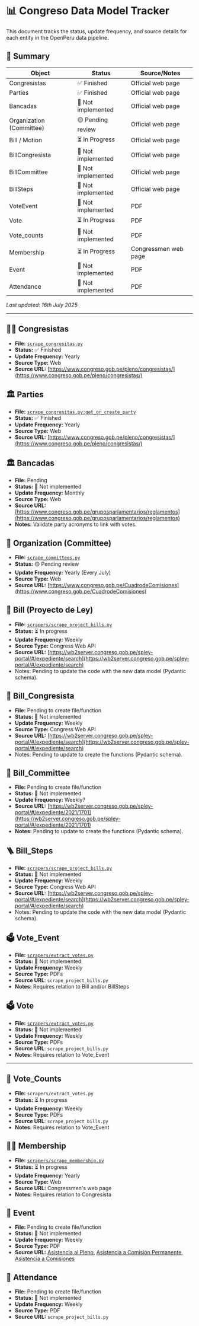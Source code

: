 # 📊 Congreso Data Model Tracker

This document tracks the status, update frequency, and source details for each entity in the OpenPeru data pipeline.

## 🔄 Summary

| Object                  | Status     | Source/Notes |
|-------------------------|------------|--------------|
| Congresistas            | ✅ Finished | Official web page |
| Parties                 | ✅ Finished | Official web page |
| Bancadas                | 🔴 Not implemented   | Official web page |
| Organization (Committee)| 🟡 Pending review   | Official web page |
| Bill / Motion           | ⏳ In Progress | Official web page |
| BillCongresista         | 🔴 Not implemented  | Official web page |
| BillCommittee           | 🔴 Not implemented  | Official web page |
| BillSteps               | 🔴 Not implemented  | Official web page |
| VoteEvent               | 🔴 Not implemented  | PDF |
| Vote                    | ⏳ In Progress  | PDF |
| Vote_counts             | 🔴 Not implemented | PDF |
| Membership              | ⏳ In Progress | Congressmen web page |
| Event                   | 🔴 Not implemented | PDF |
| Attendance              | 🔴 Not implemented | PDF |
_Last updated: 16th July 2025_

---

## 🧑‍💼 Congresistas

- **File:** [`scrape_congresitas.py`](\scrapers\scrape_congresistas.py)
- **Status:** ✅ Finished
- **Update Frequency:** Yearly
- **Source Type:** Web
- **Source URL:** [https://www.congreso.gob.pe/pleno/congresistas/](https://www.congreso.gob.pe/pleno/congresistas/)


## 🏛️ Parties

- **File:** [`scrape_congresitas.py:get_or_create_party`](\scrapers\scrape_congresistas.py)
- **Status:** ✅ Finished
- **Update Frequency:** Yearly
- **Source Type:** Web
- **Source URL:** [https://www.congreso.gob.pe/pleno/congresistas/](https://www.congreso.gob.pe/pleno/congresistas/)

## 🏛️ Bancadas

- **File:** Pending
- **Status:** 🔴 Not implemented 
- **Update Frequency:** Monthly
- **Source Type:** Web
- **Source URL:** [https://www.congreso.gob.pe/gruposparlamentarios/reglamentos](https://www.congreso.gob.pe/gruposparlamentarios/reglamentos)
- **Notes:** Validate party acronyms to link with votes.

## 🧩 Organization (Committee)

- **File:** [`scrape_committees.py`](\scrapers\scrape_committees.py)
- **Status:** 🟡 Pending review
- **Update Frequency:** Yearly (Every July)
- **Source Type:** Web
- **Source URL:** [https://www.congreso.gob.pe/CuadrodeComisiones](https://www.congreso.gob.pe/CuadrodeComisiones)

## 📄 Bill (Proyecto de Ley)

- **File:** [`scrapers/scrape_project_bills.py`](\scrapers/scrape_project_bills.py)
- **Status:** ⏳ In progress
- **Update Frequency:** Weekly
- **Source Type:** Congress Web API
- **Source URL:** [https://wb2server.congreso.gob.pe/spley-portal/#/expediente/search](https://wb2server.congreso.gob.pe/spley-portal/#/expediente/search)
- Notes: Pending to update the code with the new data model (Pydantic schema).

## 👤 Bill_Congresista

- **File:** Pending to create file/function
- **Status:** 🔴 Not implemented 
- **Update Frequency:** Weekly
- **Source Type:** Congress Web API
- **Source URL:** [https://wb2server.congreso.gob.pe/spley-portal/#/expediente/search](https://wb2server.congreso.gob.pe/spley-portal/#/expediente/search)
- Notes: Pending to update to create the functions (Pydantic schema).

## 👥 Bill_Committee

- **File:** Pending to create file/function
- **Status:** 🔴 Not implemented
- **Update Frequency:** Weekly?
- **Source URL:** [https://wb2server.congreso.gob.pe/spley-portal/#/expediente/2021/1701](https://wb2server.congreso.gob.pe/spley-portal/#/expediente/2021/1701)
- **Notes:** Pending to update to create the functions (Pydantic schema).


## 🪜 Bill_Steps

- **File:** [`scrapers/scrape_project_bills.py`](\scrapers/scrape_project_bills.py)
- **Status:** 🔴 Not implemented
- **Update Frequency:** Weekly
- **Source Type:** Congress Web API
- **Source URL:** [https://wb2server.congreso.gob.pe/spley-portal/#/expediente/search](https://wb2server.congreso.gob.pe/spley-portal/#/expediente/search)
- Notes: Pending to update the code with the new data model (Pydantic schema).

## 🗳️ Vote_Event

- **File:** [`scrapers/extract_votes.py`](\scrapers/extract_votes.py)
- **Status:** 🔴 Not implemented
- **Update Frequency:** Weekly
- **Source Type:** PDFs
- **Source URL**: `scrape_project_bills.py` 
- **Notes:** Requires relation to Bill and/or BillSteps

## 🗳️ Vote

- **File:** [`scrapers/extract_votes.py`](\scrapers/extract_votes.py)
- **Status:** 🔴 Not implemented
- **Update Frequency:** Weekly
- **Source Type:** PDFs
- **Source URL**: `scrape_project_bills.py` 
- **Notes:** Requires relation to Vote_Event
---

## 🔢 Vote_Counts

- **File:** `scrapers/extract_votes.py`
- **Status:** ⏳ In progress
- **Update Frequency:** Weekly
- **Source Type:** PDFs
- **Source URL**: `scrape_project_bills.py` 
- **Notes:** Requires relation to Vote_Event

## 🧑‍💼 Membership

- **File:** [`scrapers/scrape_membership.py`](\scrapers\scrape_membership.py)
- **Status:** ⏳ In progress
- **Update Frequency:** Yearly
- **Source Type:** Web
- **Source URL:** Congressmen's web page
- **Notes:** Requires relation to Congresista

## 📆 Event

- **File:** Pending to create file/function
- **Status:** 🔴 Not implemented
- **Update Frequency:** Weekly
- **Source Type:** PDF
- **Source URL:** [Asistencia al Pleno](https://www.congreso.gob.pe/AsistenciasVotacionesPleno/asistencia-votacion-pleno), [Asistencia a Comisión Permanente](https://www.congreso.gob.pe/AsistenciasVotacionesPleno/asistencia-comisionpermanente), [Asistencia a Comisiones](https://www.congreso.gob.pe/actascomisiones/)

## 📆 Attendance

- **File:** Pending to create file/function
- **Status:** 🔴 Not implemented
- **Update Frequency:** Weekly
- **Source Type:** PDF
- **Source URL:** `scrape_project_bills.py` 
